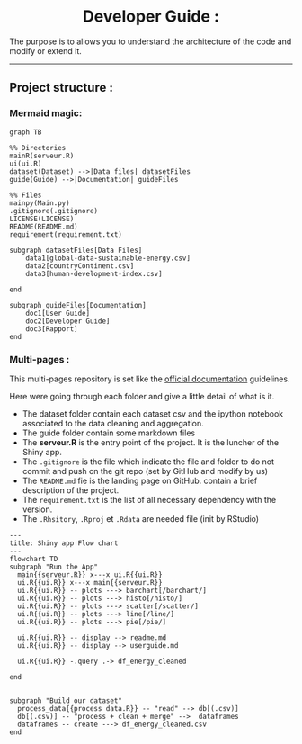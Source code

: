# <center>Developer Guide :</center> 

The purpose is to allows you to understand the architecture of the code and modify or extend it.

--- 

## Project structure : 
### Mermaid magic: 
```mermaid
graph TB

%% Directories
mainR(serveur.R)
ui(ui.R)
dataset(Dataset) -->|Data files| datasetFiles
guide(Guide) -->|Documentation| guideFiles

%% Files
mainpy(Main.py)
.gitignore(.gitignore)
LICENSE(LICENSE)
README(README.md)
requirement(requirement.txt)

subgraph datasetFiles[Data Files]
    data1[global-data-sustainable-energy.csv]
    data2[countryContinent.csv]
    data3[human-development-index.csv]
   
end

subgraph guideFiles[Documentation]
    doc1[User Guide]
    doc2[Developer Guide]
    doc3[Rapport]
end
```


### Multi-pages :
This multi-pages repository is set like the [official documentation](https://shiny.posit.co/r/gallery/application-layout/navbar-example/) guidelines.

Here were going through each folder and give a little detail of what is it.
- The dataset folder contain each dataset csv and the ipython notebook associated to the data cleaning and aggregation.
- The guide folder contain some markdown files
- The **serveur.R** is the entry point of the project. It is the luncher of the Shiny app.
- The `.gitignore` is the file which indicate the file and folder to do not commit and push on the git repo (set by GitHub and modify by us)
- The `README.md` fie is the landing page on GitHub. contain a brief description of the project.
- The `requirement.txt` is the list of all necessary dependency with the version.
- The `.Rhsitory`, `.Rproj` et `.Rdata` are needed file (init by RStudio)


```mermaid
---
title: Shiny app Flow chart
---
flowchart TD
subgraph "Run the App"
  main{{serveur.R}} x---x ui.R{{ui.R}}
  ui.R{{ui.R}} x---x main{{serveur.R}}
  ui.R{{ui.R}} -- plots ---> barchart[/barchart/]
  ui.R{{ui.R}} -- plots ---> histo[/histo/]
  ui.R{{ui.R}} -- plots ---> scatter[/scatter/]
  ui.R{{ui.R}} -- plots ---> line[/line/]
  ui.R{{ui.R}} -- plots ---> pie[/pie/]
  
  ui.R{{ui.R}} -- display --> readme.md
  ui.R{{ui.R}} -- display --> userguide.md
  
  ui.R{{ui.R}} -.query .-> df_energy_cleaned

end


subgraph "Build our dataset"
  process_data{{process data.R}} -- "read" --> db[(.csv)]
  db[(.csv)] -- "process + clean + merge" -->  dataframes
  dataframes -- create ---> df_energy_cleaned.csv
end
```


